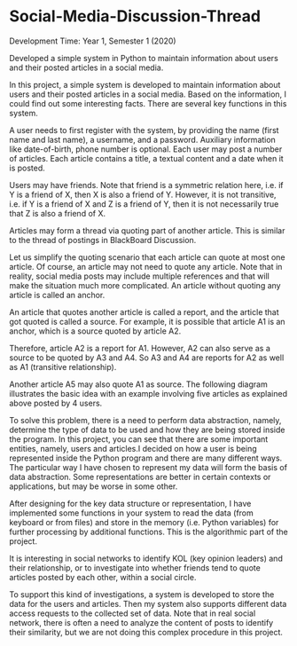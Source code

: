 # Social-Media-Discussion-Thread

Development Time: Year 1, Semester 1 (2020)

Developed a simple system in Python to maintain information about users and their posted articles in a social media. 

In this project, a simple system is developed to maintain information about users
and their posted articles in a social media. Based on the information, I could find out some interesting
facts. There are several key functions in this system.

A user needs to first register with the system, by providing the name (first name and last name), a
username, and a password. Auxiliary information like date-of-birth, phone number is optional.
Each user may post a number of articles. Each article contains a title, a textual content and a date when
it is posted.

Users may have friends. Note that friend is a symmetric relation here, i.e. if Y is a friend of X, then
X is also a friend of Y. However, it is not transitive, i.e. if Y is a friend of X and Z is a friend of Y, then
it is not necessarily true that Z is also a friend of X.

Articles may form a thread via quoting part of another article. This is similar to the thread of postings
in BlackBoard Discussion. 

Let us simplify the quoting scenario that each article can quote at most one
article. Of course, an article may not need to quote any article. Note that in reality, social media posts
may include multiple references and that will make the situation much more complicated. An article
without quoting any article is called an anchor. 

An article that quotes another article is called a report,
and the article that got quoted is called a source. For example, it is possible that article A1 is an anchor,
which is a source quoted by article A2. 

Therefore, article A2 is a report for A1. However, A2 can also
serve as a source to be quoted by A3 and A4. So A3 and A4 are reports for A2 as well as A1 (transitive
relationship). 

Another article A5 may also quote A1 as source. The following diagram illustrates the basic
idea with an example involving five articles as explained above posted by 4 users.

To solve this problem, there is a need to perform data abstraction, namely, determine the type of data
to be used and how they are being stored inside the program. In this project, you can see that there are
some important entities, namely, users and articles.I decided on how a user is being
represented inside the Python program and there are many different ways. The particular way I have
chosen to represent my data will form the basis of data abstraction. Some representations are better in
certain contexts or applications, but may be worse in some other.


After designing for the key data structure or representation, I have implemented some functions in
your system to read the data (from keyboard or from files) and store in the memory (i.e. Python variables)
for further processing by additional functions. This is the algorithmic part of the project.

It is interesting in social networks to identify KOL (key opinion leaders) and their relationship, or to
investigate into whether friends tend to quote articles posted by each other, within a social circle. 

To support this kind of investigations, a system is developed to store the data for the users and articles.
Then my system also supports different data access requests to the collected set of data. Note that
in real social network, there is often a need to analyze the content of posts to identify their similarity,
but we are not doing this complex procedure in this project.

